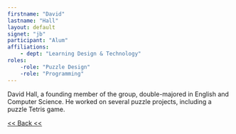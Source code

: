 ```yaml
---
firstname: "David"
lastname: "Hall"
layout: default
signet: "jb"
participant: "Alum"
affiliations: 
    - dept: "Learning Design & Technology"
roles: 
    -role: "Puzzle Design"
    -role: "Programming"
---
```


David Hall, a founding member of the group, double-majored in English and Computer Science. He worked on several puzzle projects, including a puzzle Tetris game.

[<< Back <<](../people.html)